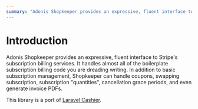 ```yaml
---
summary: "Adonis Shopkeeper provides an expressive, fluent interface to Stripe's billing services."
---
```


# Introduction

Adonis Shopkeeper provides an expressive, fluent interface to Stripe's subscription billing services. It handles almost all of the boilerplate subscription billing code you are dreading writing. In addition to basic subscription management, Shopkeeper can handle coupons, swapping subscription, subscription "quantities", cancellation grace periods, and even generate invoice PDFs.

This library is a port of [Laravel Cashier](https://laravel.com/docs/11.x/billing#handling-stripe-webhooks).
